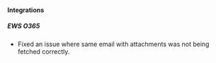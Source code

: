 
#### Integrations

##### EWS O365

- Fixed an issue where same email with attachments was not being fetched correctly.  
